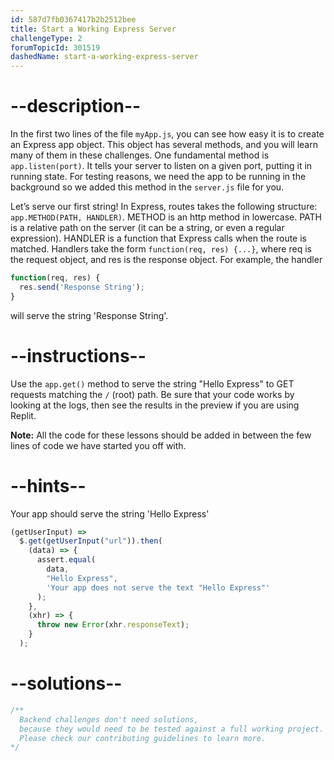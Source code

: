 ```yaml
---
id: 587d7fb0367417b2b2512bee
title: Start a Working Express Server
challengeType: 2
forumTopicId: 301519
dashedName: start-a-working-express-server
---
```


# --description--

In the first two lines of the file `myApp.js`, you can see how easy it is to create an Express app object. This object has several methods, and you will learn many of them in these challenges. One fundamental method is `app.listen(port)`. It tells your server to listen on a given port, putting it in running state. For testing reasons, we need the app to be running in the background so we added this method in the `server.js` file for you.

Let’s serve our first string! In Express, routes takes the following structure: `app.METHOD(PATH, HANDLER)`. METHOD is an http method in lowercase. PATH is a relative path on the server (it can be a string, or even a regular expression). HANDLER is a function that Express calls when the route is matched. Handlers take the form `function(req, res) {...}`, where req is the request object, and res is the response object. For example, the handler

```js
function(req, res) {
  res.send('Response String');
}
```

will serve the string 'Response String'.

# --instructions--

Use the `app.get()` method to serve the string "Hello Express" to GET requests matching the `/` (root) path. Be sure that your code works by looking at the logs, then see the results in the preview if you are using Replit.

**Note:** All the code for these lessons should be added in between the few lines of code we have started you off with.

# --hints--

Your app should serve the string 'Hello Express'

```js
(getUserInput) =>
  $.get(getUserInput("url")).then(
    (data) => {
      assert.equal(
        data,
        "Hello Express",
        'Your app does not serve the text "Hello Express"'
      );
    },
    (xhr) => {
      throw new Error(xhr.responseText);
    }
  );
```

# --solutions--

```js
/**
  Backend challenges don't need solutions, 
  because they would need to be tested against a full working project. 
  Please check our contributing guidelines to learn more.
*/
```
